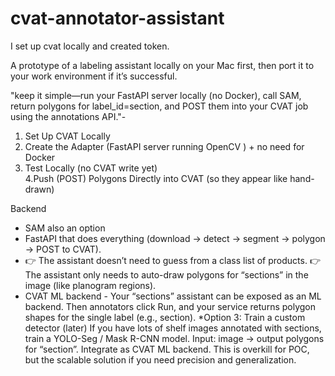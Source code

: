 # cvat-annotator-assistant

I set up cvat locally and created token.

A prototype of a labeling assistant locally on your Mac first, then port it to your work environment if it’s successful. 

"keep it simple—run your FastAPI server locally (no Docker), call SAM, return polygons for label_id=section, and POST them into your CVAT job using the annotations API."-
1. Set Up CVAT Locally
2. Create the Adapter (FastAPI server running OpenCV ) + no need for Docker 
3. Test Locally (no CVAT write yet)  
 4.Push (POST) Polygons Directly into CVAT (so they appear like hand-drawn) 

Backend
 * SAM also an option 
* FastAPI that does everything (download → detect → segment → polygon → POST to CVAT).
* 👉 The assistant doesn’t need to guess from a class list of products.
👉 The assistant only needs to auto-draw polygons for “sections” in the image (like planogram regions).   
* CVAT ML backend - Your “sections” assistant can be exposed as an ML backend. Then annotators click Run, and your service returns polygon shapes for the single label (e.g., section). 
*Option 3: Train a custom detector (later)
If you have lots of shelf images annotated with sections, train a YOLO-Seg / Mask R-CNN model.
Input: image → output polygons for “section”.
Integrate as CVAT ML backend.
This is overkill for POC, but the scalable solution if you need precision and generalization.